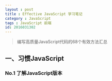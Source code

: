 ```yaml
---
layout : post
title : Effective JavaScript 学习笔记
category : JavaScript
tags : JavaScript 前端
id: 2016031302
---
```


> 编写高质量JavaScript代码的68个有效方法汇总

## 一、习惯JavaScript

### **No.1 了解JavaScript版本**


